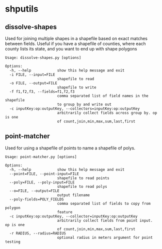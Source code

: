 shputils
========

dissolve-shapes
---------------
Used for joining multiple shapes in a shapefile based on exact matches between fields. Useful if you have a shapefile of counties, where each county lists its state, and you want to end up with shape polygons

    Usage: dissolve-shapes.py [options]

    Options:
      -h, --help            show this help message and exit
      -i FILE, --input=FILE
                            shapefile to read
      -o FILE, --output=FILE
                            shapefile to write
      -f f1,f2,f3, --fields=f1,f2,f3
                            comma separated list of field names in the shapefile
                            to group by and write out
      -c inputKey:op:outputKey, --collectors=inputKey:op:outputKey
                            arbitrarily collect fields across group by. op is one
                            of count,join,min,max,sum,last,first

point-matcher
-------------
Used for using a shapefile of points to name a shapefile of polys.

    Usage: point-matcher.py [options]

    Options:
      -h, --help            show this help message and exit
      --point=FILE, --point-input=FILE
                            shapefile to read points
      --poly=FILE, --poly-input=FILE
                            shapefile to read polys
      --o=FILE, --output=FILE
                            output filename
      --poly-fields=POLY_FIELDS
                            comma separated list of fields to copy from polygon
                            feature
      -c inputKey:op:outputKey, --collector=inputKey:op:outputKey
                            arbitrarily collect fields from point input. op is one
                            of count,join,min,max,sum,last,first
      -r RADIUS, --radius=RADIUS
                            optional radius in meters argument for point testing
